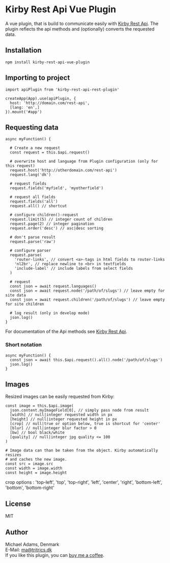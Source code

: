 # Kirby Rest Api Vue Plugin

A vue plugin, that is build to communicate easily with [Kirby Rest Api](https://github.com/tritrics/kirby-rest-api). The plugin reflects the api methods and (optionally) converts the requested data.

## Installation

```npm install kirby-rest-api-vue-plugin```

## Importing to project

```
import apiPlugin from 'kirby-rest-api-rest-plugin'

createApp(App).use(apiPlugin, {
  host: 'http://domain.com/rest-api',
  [lang: 'en',]
}).mount('#app')

```

## Requesting data

```
async myFunction() {

  # Create a new request
  const request = this.$api.request()

  # overwrite host and language from Plugin configuration (only for this request)
  request.host('http://otherdomain.com/rest-api')
  request.lang('dk')

  # request fields
  request.fields('myfield', 'myotherfield')

  # request all fields
  request.fields('all')
  request.all() // shortcut

  # configure children()-request
  request.limit(5) // integer count of children
  request.page(2) // integer pagination
  request.order('desc') // asc|desc sorting

  # don't parse result
  request.parse('raw')

  # configure parser
  request.parse(
    'router-links', // convert <a>-tags in html fields to router-links
    'nl2br', // replace newline to <br> in textfields
    'include-label' // include labels from select fields
  )

  # request
  const json = await request.languages()
  const json = await request.node('/path/of/slugs') // leave empty for site data
  const json = await request.children('/path/of/slugs') // leave empty for site children
  
  # log result (only in develop mode)
  json.log()
}
```
For documentation of the Api methods see [Kirby Rest Api](https://github.com/tritrics/kirby-rest-api).

### Short notation

```
async myFunction() {
  const json = await this.$api.request().all().node('/path/of/slugs')
  json.log()
}
```

## Images

Resized images can be easily requested from Kirby:

```
const image = this.$api.image(
  json.content.myImageField[0], // simply pass node from result
  [width] // null|integer requested width in px
  [height] // null|integer requested height in px
  [crop] // null|true or option below, true is shortcut for 'center'
  [blur] // null|integer blur factor > 0
  [bw] // bool black/white
  [quality] // null|integer jpg quality <= 100
)

# Image data can than be taken from the object. Kirby automatically resizes
# and caches the new image.
const src = image.src
const width = image.width
const height = image.height
```

crop options : 'top-left', 'top', 'top-right', 'left', 'center', 'right', 'bottom-left', 'bottom', 'bottom-right'

## License

MIT

## Author

Michael Adams, Denmark  
E-Mail: [ma@tritrics.dk](mailto:ma@tritrics.dk)  
If you like this plugin, you can [buy me a coffee](https://www.buymeacoffee.com/tritrics).
